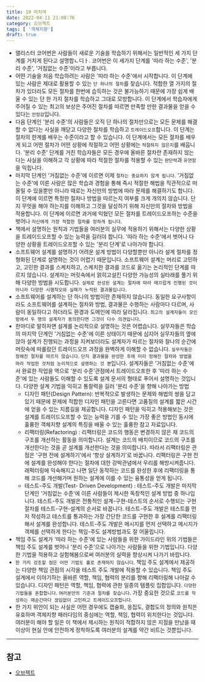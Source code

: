 ```yaml
---
title: 19 마치며
date: 2022-04-11 21:08:76
category: 오브젝트
tags: [ '객체지향']
draft: true
---
```


- 앨리스터 코어번은 사람들이 새로운 기술을 학습하기 위해서는 일반적인 세 가지 단계를 거치게 된다고 설명합ㄴ디ㅏ. 코어번은 이 세가지 단계를 '따라 하는 수준', '분리 수준', '거침없는 수준'이라고 부릅니다.
- 어떤 기술을 처음 학습하려는 사람은 '따라 하는 수준'에서 시작합니다. 이 단계에 있는 사람은 제대로 활용할 수 있는 `단 하나의 절차`를 찾습니다. 적합한 열 가지의 절차가 있더라도 모든 절차를 한번에 습득하는 것은 불가능하기 때문에 가장 쉽게 배울 수 있는 단 한 가지 절차를 학습하고 그대로 모방합니다. 이 단계에서 학습자에게 주어질 수 있는 최고의 보상은 주어진 절차를 따르면 만족할 만한 결과물을 얻을 수 있다는 `안정감`입니다.
- 다음 단계인 '분리 수준'의 사람들은 오직 단 하나의 절차만으로는 모든 문제를 해결할 수 없다는 사실을 깨닫고 다양한 절차를 학습하고 `트레이드오프`합니다. 이 단계는 절차의 한계를 배우는 수준이라고 할 수 있습니다. 이 단계에서는 모든 절차를 배우게 되고 어떤 절차가 어떤 상황에 적절하고 어떤 상황에는 `적절하지 않은지`를 배웁니다. '분리 수준' 단계를 거친 학습자들은 모든 경우에 올바른 절차란 존재하지 않는다는 사실을 이해하고 각 상황에 따라 적절한 절차를 적용할 수 있는 `판단력`과 `유연함`을 익힙니다.
- 마지막 단계인 '거침없는 수준'에 이르면 이제 `절차는 중요하지 않게 됩니다`. '거침없는 수준'에 이른 사람은 많은 학습과 경험을 통해 즉시 적절한 해법을 직관적으로 떠올릴 수 있을뿐만 아니라 때로는 자신만의 방법에 따라 문제를 해결하기도 합니다. 이 단계에 이르면 특정한 절차나 방법을 따르는지 여부를 크게 개의치 않습니다. 단지 무엇을 해야 하는지를 이해하고 그것을 달성하기 위해 자신만의 절차와 방법을 적용합니다. 이 단계에 이르면 과거에 익혔던 모든 절차를 트레이드오프하는 수준을 벗어나 `자신에게 가장 적합한 절차를 정하게 됩니다`.
- 책에서 설명하는 원칙과 기법들을 여러분의 실무에 적용하기 위해서는 다양한 상황을 트레이드오프할 수 있는 능력을 길러야 합니다. '따라 하는 수준'에서 벗어나 다양한 상황을 트레이드오프할 수 있는 '분리 단계'로 나아가야 합니다.
- 소프트웨어 설계를 설명하기 어려운 설계 방법이 다양할뿐만 아니라 설계 절차를 정형화된 단계로 설명하는 것이 어렵기 때문입니다. 소프트웨어 설계는 머리로 고민하고, 고민한 결과를 스케치하고, 스케치한 결과를 코드로 옮기는 논리적인 단계를 따르지 않습니다. 설계자는 머릿속에서 얽히고설킨 다양한 가능성의 실타래를 풀기 위해 다양한 방법을 시도합니다. `실제로 완성된 설계는 절차에 따라 매끄럽게 진행된 것이 아니라 다양한 시행착오와 실패가 누적된 결과물입니다`.
- 소프트웨어를 설계하는 단 하나의 방법이란 존재하지 않습니다. 동일한 요구사항이라도 소프트웨어를 설계하는 절차와 방법, 결과물은 수행하는 사람마다 다르며, 사람이 동일하다고 하더라도 환경과 도메인에 따라 달라집니다. `최고의 설계자들이 모인 방에서 두 명의 설계자가 동의한다면 그것이 다수 의견입니다`.
- 한마디로 말하자면 설계를 논리적으로 설명하는 것은 어렵습니다. 실무자들은 학습의 마지막 단계인 '거침없는 수준'에 이른 상태이기 때문에 심지어 실무자들의 옆에 앉아 설계가 진행되는 과정을 지켜보더라도 설계자가 따르는 절차와 찰나의 순간에 머릿속에 떠롤랐던 트레이드오프 과정을 완벽하게 이해할 수 없습니다. `실무자들은 정해진 절차를 따르지 않습니다`. `단지 결과물을 완성한 후에 미리 정해진 절차와 방법을 따라 작업한 것처럼 논리적으로 설명하는 것 뿐`입니다. 설계자들은 '거침없는 수준'에서 완료한 작업을 역으로 '분리 수준'관점에서 트레이드오프한 후 '따라 하는 수준'에 있는 사람들도 이해할 수 있도록 설계 문서의 형태로 푸어서 설명하는 것입니다.
  다양한 설계 기법을 익히고 통찰력을 길러 '분리 수준'을 향해 나아가는 방법
  - 디자인 패턴(Design Pattern): 반복적으로 발생하는 문제와 해법의 쌍을 담고 있기 때문에 문제에 적합한 디자인 패턴을 고른다면 고품질의 설계를 짧은 시간에 얻을 수 있는 지름길을 제공합니다. 디자인 패턴을 익히고 적용해보는 것은 설계를 트레이드오프할 수 있는 능력을 기를 수 있는 가장 좋은 방법인 동시에 훌륭한 객체지향 설계의 특징을 배울 수 있는 훌륭한 참고 자료입니다.
  - 리팩터링(Refactoring) : 리팩터링은 코드의 행동은 변경하지 않은 채 코드의 구조를 개선하는 활동을 의미합니다. 설계는 코드의 배치이므로 코드의 구조를 개선한다는 것을 곧 설계를 개선한다는 것을 의미합니다. 따라서 리팩터링은 관점은 '구현 전에 설계하기'에서 '항상 설계하기'로 바꿉니다. 리팩터링은 구현 전에 설계를 완성해야 한다는 절차에 대한 강박관념에서 우리를 해방시켜줍니다. 래퍽터링에 익숙해지고 나면 일단 동작하는 코드를 완성한 후에 리팩터링을 통해 코드를 개선해가며 원하는 설계에 이를 수 있는 융통성을 얻게 됩니다.
  - 테스트-주도 개발(Test- Driven Development) : 테스트-주도 개발은 마지막 단계인 '거침없는 수준'에 이른 사람들이 제시한 독창적인 설계 방법 중 하나입니다. 테스트-주도 개발은 전통적인 설계-구현-테스트의 순서로 수행되는 구현 절차를 테스트-구현-설계의 순서로 바꿉니다. 테스트-주도 개발은 테스트를 먼저 작성하고 테스트를 통과하는 가장 간단한 코드를 구현한 후 설계를 리팩터링해서 설계를 완성합니다. 테스트-주도 개발은 메시지를 먼저 선택하고 메시지가 객체를 선택하게 한다는 책임-주도 설계방법과도 잘 어울립니다.
- 책임 주도 설계가 '따라 하는 수준'에 있는 사람들을 위한 가이드라인 위의 기법들은 책임 주도 설계를 벗어나 '분리 수준'으로 나아가는 사람들을 위한 기법입니다. 다양한 기법을 적용하고 실험해봄으로써 여러분의 실력을 향상시켜 나가기 바랍니다.
- `한 가지 강조할 점은 어떤 기법도 홀로 존재하지 않습니다`. 책임 주도 설계에서 제공하는 다양한 책임 관점의 시각을 테스트 주도 개발에 적용할 수 있습니다. 책임 주도 설계에서 이야기하는 올바른 역할, 책임, 협력의 분리를 향해 리팩터링해 나아갈 수 있습니다. 디자인 패턴은 역할, 책임, 협력에 관한 일종의 템플릿 집합입니다. `다양한 기법들을 혼합합니다`. `여러분만의 기준과 절차를 찾습니다`. 가장 중요한 것으로 `코드를 작성하는 매순간마다 끊임없이 고민하고 트레이드오프합니다`.
- 한 가지 위안이 되는 사실은 어떤 경우에도 캡슐화, 응집도, 결합도의 정의와 원칙은 유효하며 객체지향 패러다임의 중심에는 역할, 책임, 협력이 위치한다는 것입니다. 여러분이 해야 할 일은 이 책에서 제시하는 원칙이 적합하지 않은 지점을 만났을 때 이상이 현실 안에 안전하게 정착하도록 여러분의 설계를 약간 비트는 것뿐입니다.

---

## 참고

- [오브젝트](http://www.kyobobook.co.kr/product/detailViewKor.laf?mallGb=KOR&ejkGb=KOR&barcode=9791158391409)
